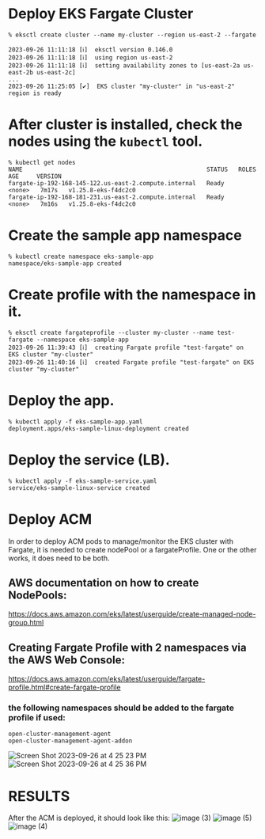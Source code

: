# Deploy EKS Fargate Cluster

```
% eksctl create cluster --name my-cluster --region us-east-2 --fargate

2023-09-26 11:11:18 [ℹ]  eksctl version 0.146.0
2023-09-26 11:11:18 [ℹ]  using region us-east-2
2023-09-26 11:11:18 [ℹ]  setting availability zones to [us-east-2a us-east-2b us-east-2c]
...
2023-09-26 11:25:05 [✔]  EKS cluster "my-cluster" in "us-east-2" region is ready
```

# After cluster is installed, check the nodes using the `kubectl` tool.

```
% kubectl get nodes
NAME                                                    STATUS   ROLES    AGE     VERSION
fargate-ip-192-168-145-122.us-east-2.compute.internal   Ready    <none>   7m17s   v1.25.8-eks-f4dc2c0
fargate-ip-192-168-181-231.us-east-2.compute.internal   Ready    <none>   7m16s   v1.25.8-eks-f4dc2c0
```
# Create the sample app namespace
```
% kubectl create namespace eks-sample-app
namespace/eks-sample-app created
```

# Create profile with the namespace in it.
```
% eksctl create fargateprofile --cluster my-cluster --name test-fargate --namespace eks-sample-app         
2023-09-26 11:39:43 [ℹ]  creating Fargate profile "test-fargate" on EKS cluster "my-cluster"
2023-09-26 11:40:16 [ℹ]  created Fargate profile "test-fargate" on EKS cluster "my-cluster"
```

# Deploy the app.
```
% kubectl apply -f eks-sample-app.yaml 
deployment.apps/eks-sample-linux-deployment created
```

# Deploy the service (LB).
```
% kubectl apply -f eks-sample-service.yaml
service/eks-sample-linux-service created
```
# Deploy ACM
In order to deploy ACM pods to manage/monitor the EKS cluster with Fargate, it is needed to create nodePool or a fargateProfile. 
One or the other works, it does need to be both.

## AWS documentation on how to create NodePools:
https://docs.aws.amazon.com/eks/latest/userguide/create-managed-node-group.html

## Creating Fargate Profile with 2 namespaces via the AWS Web Console:
https://docs.aws.amazon.com/eks/latest/userguide/fargate-profile.html#create-fargate-profile

### the following namespaces should be added to the fargate profile if used:
```
open-cluster-management-agent
open-cluster-management-agent-addon
```
![Screen Shot 2023-09-26 at 4 25 23 PM](https://github.com/renatoppuccini/fargate/assets/1215178/8df350c2-7792-4d71-8240-45ef3637a07c)
![Screen Shot 2023-09-26 at 4 25 36 PM](https://github.com/renatoppuccini/fargate/assets/1215178/dae98d61-92bb-4471-a582-032ba5ea10b6)


# RESULTS
After the ACM is deployed, it should look like this:
![image (3)](https://github.com/renatoppuccini/fargate/assets/1215178/43b6e51c-c7b8-4bea-9112-dba3b97826c9)
![image (5)](https://github.com/renatoppuccini/fargate/assets/1215178/22b6be12-eae7-4130-9699-57fdc47d4962)
![image (4)](https://github.com/renatoppuccini/fargate/assets/1215178/dcdaa06b-6b81-40d9-b90b-c06cd3aff998)
